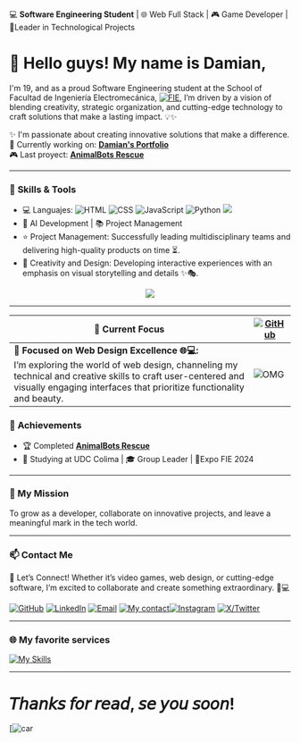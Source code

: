💻 **Software Engineering Student** | 🌐 Web Full Stack | 🎮 Game Developer | 🎯Leader in Technological Projects

# 👋  Hello guys! My name is Damian,
I'm 19, and as a proud Software Engineering student at the School of Facultad de Ingeniería Electromecánica, [![FIE](https://img.shields.io/badge/-FIE-000066?logo=grad&logoColor=white)](https://portal.ucol.mx/fie/), I’m driven by a vision of blending creativity, strategic organization, and cutting-edge technology to craft solutions that make a lasting impact. 💡✨

✨ I'm passionate about creating innovative solutions that make a difference.  
🔭 Currently working on: **[Damian's Portfolio](https://github.com/Dami-Val/Damian-s-Portfolio.git)**  
🎮  Last proyect: **[AnimalBots Rescue](https://github.com/Dami-Val/AnimalBots-Rescue)**  

---

### 🚀 **Skills & Tools**



- 💻 Languajes:  ![HTML](https://img.shields.io/badge/HTML-E34F26?style=flat&logo=html5&logoColor=white) ![CSS](https://img.shields.io/badge/CSS-1572B6?style=flat&logo=css3&logoColor=white) ![JavaScript](https://img.shields.io/badge/JavaScript-F7DF1E?style=flat&logo=javascript&logoColor=black) ![Python](https://img.shields.io/badge/Python-3776AB?style=flat&logo=python&logoColor=white) ![](https://img.shields.io/badge/-00599C?style=flat&logo=c&logoColor=white)
- 🤖 AI Development | 📚 Project Management
- ⭐ Project Management: Successfully leading multidisciplinary teams and delivering high-quality products on time ⏳.
- 🎨 Creativity and Design: Developing interactive experiences with an emphasis on visual storytelling and details ✨🎭.
<p align="center">
  <a href="https://skillicons.dev">
    <img src="https://skillicons.dev/icons?i=html,css,js,python,c" />
  </a>
</p>

---

| 👀 Current Focus | [![GitHub](https://img.shields.io/github/followers/Dami-Val?style=social)](https://github.com/Dami-Val) |
|------------------------------------------------------------------------------------------------------|---------------------------------------------------------------------------------------------------------------------------|
| 🔹 **Focused on Web Design Excellence 🌐💻:** <br> I’m exploring the world of web design, channeling my technical and creative skills to craft user-centered and visually engaging interfaces that prioritize functionality and beauty. |   ![OMG](https://media4.giphy.com/media/v1.Y2lkPTc5MGI3NjExdnVqMnBtZTRwODFxemUybWI1ZWJraTRlcW55aXA1emk5OHJkeHE0YiZlcD12MV9pbnRlcm5hbF9naWZfYnlfaWQmY3Q9Zw/xT9IgHq4eDQKKCHqAo/giphy.gif)                                                                                                                         |



### 🌟 **Achievements**
- 🏆 Completed **[AnimalBots Rescue](https://github.com/Dami-Val/AnimalBots-Rescue)**  
- 📖 Studying at UDC Colima | 🎓 Group Leader | 🏢Expo FIE 2024  
---

### 🚀 My Mission 
To grow as a developer, collaborate on innovative projects, and leave a meaningful mark in the tech world.

---

### 📫 **Contact Me**
📢 Let’s Connect! Whether it’s video games, web design, or cutting-edge software, I’m excited to collaborate and create something extraordinary. 🤝💻



[![GitHub](https://img.shields.io/badge/-GitHub-181717?logo=github&logoColor=white)](https://github.com/Dami-Val)  [![LinkedIn](https://img.shields.io/badge/-LinkedIn-blue?logo=linkedin&logoColor=white)](https://linkedin.com/in/tu-perfil)  [![Email](https://img.shields.io/badge/-Email-red?logo=gmail&logoColor=white)](mailto:damival.32@gmail.com)  [![My contact](https://img.shields.io/badge/-Teléfono-25D366?logo=whatsapp&logoColor=white)](https://w.app/damianvalencia)[![Instagram](https://img.shields.io/badge/-Instagram-E4405F?logo=instagram&logoColor=white)](https://www.instagram.com/damival_/)  [![X/Twitter](https://img.shields.io/badge/-Twitter-00acee?logo=twitter&logoColor=white)](https://x.com/damival_) 



---

### 🌐 My favorite services


[![My Skills](https://skillicons.dev/icons?i=vscode,visualstudio,github,figma,notion,azure,vim,git,gitlab,fastapi,flutter,linkedin,windows,apple,linux,ubuntu,ps,ai,pr,ae,xd,au,unreal,unity,&perline=12)](https://skillicons.dev)

---

# 𝘛𝘩𝘢𝘯𝘬𝘴 𝘧𝘰𝘳 𝘳𝘦𝘢𝘥, 𝘴𝘦 𝘺𝘰𝘶 𝘴𝘰𝘰𝘯!

[![car](https://media0.giphy.com/media/v1.Y2lkPTc5MGI3NjExMjFjbWExaXFwc3BxZ2t2YjE2NzAxeGMwMWZ1cDBnOXE4ODdjcnMzbCZlcD12MV9pbnRlcm5hbF9naWZfYnlfaWQmY3Q9Zw/7NoNw4pMNTvgc/giphy.gif)






